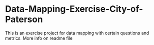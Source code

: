 # Data-Mapping-Exercise-City-of-Paterson
This is an exercise project for data mapping with certain questions and metrics. More info on readme file
